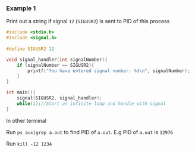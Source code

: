 ### Example 1

Print out a string if signal ``12`` (``SIGUSR2``) is sent to PID of this process

```c
#include <stdio.h>
#include <signal.h> 
  
#define SIGUSR2 12  

void signal_handler(int signalNumber){
	if (signalNumber == SIGUSR2){
		printf("You have entered signal number: %d\n", signalNumber); 
	}
}

int main(){ 
	signal(SIGUSR2, signal_handler);
	while(1);//Start an infinite loop and handle with signal
}
```

In other terminal

Run ``ps aux|grep a.out`` to find PID of ``a.out``. E.g PID of ``a.out`` is ``12976``

Run ``kill -12 1234``